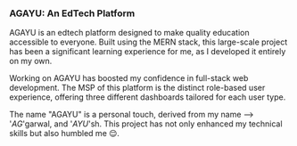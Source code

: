 ### AGAYU: An EdTech Platform

AGAYU is an edtech platform designed to make quality education accessible to everyone. Built using the MERN stack, this large-scale project has been a significant learning experience for me, as I developed it entirely on my own.

Working on AGAYU has boosted my confidence in full-stack web development. The MSP of this platform is the distinct role-based user experience, offering three different dashboards tailored for each user type.

The name "AGAYU" is a personal touch, derived from my name --> '*AG*'garwal, and '*AYU*'sh. This project has not only enhanced my technical skills but also humbled me 😌.

<!-- ### AGAYU is an edtech based platform which aims to provide the best education to everyone. 
It is built using MERN Stack. It is quite a big project and this project taught me so many things as I have built this Project alone. <br/>
After building this project, I gained so much confidence in Full Stack Web Development. <br/>
The MSP of this Project is that it have a user with 3 different roles and they have 3 different dashboards.<br/>
AGAYU is made up from my name :- AG from Aggarwal and AYU from Ayush, and at last This Project really humbled me 😌. -->
